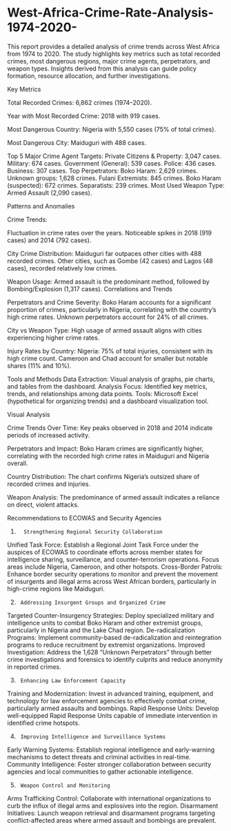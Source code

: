 # West-Africa-Crime-Rate-Analysis-1974-2020-
This report provides a detailed analysis of crime trends across West Africa from 1974 to 2020. The study highlights key metrics such as total recorded crimes, most dangerous regions, major crime agents, perpetrators, and weapon types. Insights derived from this analysis can guide policy formation, resource allocation, and further investigations.


Key Metrics

Total Recorded Crimes: 6,862 crimes (1974–2020).

Year with Most Recorded Crime: 2018 with 919 cases.

Most Dangerous Country: Nigeria with 5,550 cases (75% of total crimes).

Most Dangerous City: Maiduguri with 488 cases.

Top 5 Major Crime Agent Targets:
Private Citizens & Property: 3,047 cases.
Military: 674 cases.
Government (General): 539 cases.
Police: 436 cases.
Business: 307 cases.
Top Perpetrators:
Boko Haram: 2,629 crimes.
Unknown groups: 1,628 crimes.
Fulani Extremists: 845 crimes.
Boko Haram (suspected): 672 crimes.
Separatists: 239 crimes.
Most Used Weapon Type: Armed Assault (2,090 cases).
 

Patterns and Anomalies

Crime Trends:

Fluctuation in crime rates over the years.
Noticeable spikes in 2018 (919 cases) and 2014 (792 cases).

City Crime Distribution:
Maiduguri far outpaces other cities with 488 recorded crimes.
Other cities, such as Gombe (42 cases) and Lagos (48 cases), recorded relatively low crimes.

Weapon Usage:
Armed assault is the predominant method, followed by Bombing/Explosion (1,317 cases).
Correlations and Trends

Perpetrators and Crime Severity:
Boko Haram accounts for a significant proportion of crimes, particularly in Nigeria, correlating with the country’s high crime rates.
Unknown perpetrators account for 24% of all crimes.

City vs Weapon Type:
High usage of armed assault aligns with cities experiencing higher crime rates.

Injury Rates by Country:
Nigeria: 75% of total injuries, consistent with its high crime count.
Cameroon and Chad account for smaller but notable shares (11% and 10%).

Tools and Methods
Data Extraction: Visual analysis of graphs, pie charts, and tables from the dashboard.
Analysis Focus: Identified key metrics, trends, and relationships among data points.
Tools: Microsoft Excel (hypothetical for organizing trends) and a dashboard visualization tool.
 

Visual Analysis

Crime Trends Over Time:
Key peaks observed in 2018 and 2014 indicate periods of increased activity.

Perpetrators and Impact:
Boko Haram crimes are significantly higher, correlating with the recorded high crime rates in Maiduguri and Nigeria overall.

Country Distribution:
The chart confirms Nigeria’s outsized share of recorded crimes and injuries.

Weapon Analysis:
The predominance of armed assault indicates a reliance on direct, violent attacks.
 

Recommendations to ECOWAS and Security Agencies

1.       Strengthening Regional Security Collaboration

Unified Task Force: Establish a Regional Joint Task Force under the auspices of ECOWAS to coordinate efforts across member states for intelligence sharing, surveillance, and counter-terrorism operations. Focus areas include Nigeria, Cameroon, and other hotspots.
Cross-Border Patrols: Enhance border security operations to monitor and prevent the movement of insurgents and illegal arms across West African borders, particularly in high-crime regions like Maiduguri.

2.      Addressing Insurgent Groups and Organized Crime

Targeted Counter-Insurgency Strategies: Deploy specialized military and intelligence units to combat Boko Haram and other extremist groups, particularly in Nigeria and the Lake Chad region.
De-radicalization Programs: Implement community-based de-radicalization and reintegration programs to reduce recruitment by extremist organizations.
Improved Investigation: Address the 1,628 “Unknown Perpetrators” through better crime investigations and forensics to identify culprits and reduce anonymity in reported crimes.

3.      Enhancing Law Enforcement Capacity

Training and Modernization: Invest in advanced training, equipment, and technology for law enforcement agencies to effectively combat crime, particularly armed assaults and bombings.
Rapid Response Units: Develop well-equipped Rapid Response Units capable of immediate intervention in identified crime hotspots.

4.      Improving Intelligence and Surveillance Systems

Early Warning Systems: Establish regional intelligence and early-warning mechanisms to detect threats and criminal activities in real-time.
Community Intelligence: Foster stronger collaboration between security agencies and local communities to gather actionable intelligence.

5.      Weapon Control and Monitoring

Arms Trafficking Control: Collaborate with international organizations to curb the influx of illegal arms and explosives into the region.
Disarmament Initiatives: Launch weapon retrieval and disarmament programs targeting conflict-affected areas where armed assault and bombings are prevalent.
